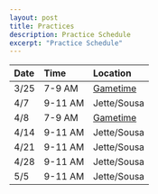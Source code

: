 ```yaml
---
layout: post
title: Practices
description: Practice Schedule
excerpt: "Practice Schedule"
---
```


| Date | Time | Location                                                                     |
|:---  |:---           |:---                                                                 |
| 3/25  | 7-9 AM       | [Gametime](https://seanmerrow.github.io/heatgold/fields/gametime)   |
| 4/7   | 9-11 AM      | Jette/Sousa                                                         |
| 4/8   | 7-9 AM       | [Gametime](https://seanmerrow.github.io/heatgold/fields/gametime)   |
| 4/14  | 9-11 AM      | Jette/Sousa                                                         |
| 4/21  | 9-11 AM      | Jette/Sousa                                                         |
| 4/28  | 9-11 AM      | Jette/Sousa                                                         |
| 5/5   | 9-11 AM      | Jette/Sousa                                                         |
